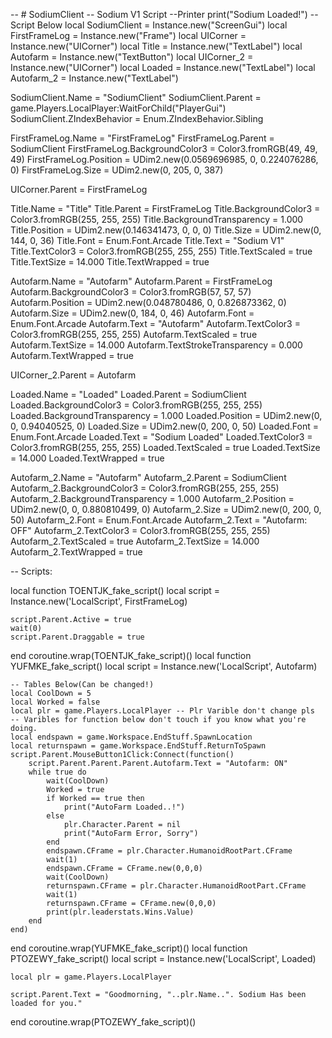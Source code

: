 -- # SodiumClient
-- Sodium V1 Script
--Printer
print("Sodium Loaded!")
--Script Below
local SodiumClient = Instance.new("ScreenGui")
local FirstFrameLog = Instance.new("Frame")
local UICorner = Instance.new("UICorner")
local Title = Instance.new("TextLabel")
local Autofarm = Instance.new("TextButton")
local UICorner_2 = Instance.new("UICorner")
local Loaded = Instance.new("TextLabel")
local Autofarm_2 = Instance.new("TextLabel")

SodiumClient.Name = "SodiumClient"
SodiumClient.Parent = game.Players.LocalPlayer:WaitForChild("PlayerGui")
SodiumClient.ZIndexBehavior = Enum.ZIndexBehavior.Sibling

FirstFrameLog.Name = "FirstFrameLog"
FirstFrameLog.Parent = SodiumClient
FirstFrameLog.BackgroundColor3 = Color3.fromRGB(49, 49, 49)
FirstFrameLog.Position = UDim2.new(0.0569696985, 0, 0.224076286, 0)
FirstFrameLog.Size = UDim2.new(0, 205, 0, 387)

UICorner.Parent = FirstFrameLog

Title.Name = "Title"
Title.Parent = FirstFrameLog
Title.BackgroundColor3 = Color3.fromRGB(255, 255, 255)
Title.BackgroundTransparency = 1.000
Title.Position = UDim2.new(0.146341473, 0, 0, 0)
Title.Size = UDim2.new(0, 144, 0, 36)
Title.Font = Enum.Font.Arcade
Title.Text = "Sodium V1"
Title.TextColor3 = Color3.fromRGB(255, 255, 255)
Title.TextScaled = true
Title.TextSize = 14.000
Title.TextWrapped = true

Autofarm.Name = "Autofarm"
Autofarm.Parent = FirstFrameLog
Autofarm.BackgroundColor3 = Color3.fromRGB(57, 57, 57)
Autofarm.Position = UDim2.new(0.048780486, 0, 0.826873362, 0)
Autofarm.Size = UDim2.new(0, 184, 0, 46)
Autofarm.Font = Enum.Font.Arcade
Autofarm.Text = "Autofarm"
Autofarm.TextColor3 = Color3.fromRGB(255, 255, 255)
Autofarm.TextScaled = true
Autofarm.TextSize = 14.000
Autofarm.TextStrokeTransparency = 0.000
Autofarm.TextWrapped = true

UICorner_2.Parent = Autofarm

Loaded.Name = "Loaded"
Loaded.Parent = SodiumClient
Loaded.BackgroundColor3 = Color3.fromRGB(255, 255, 255)
Loaded.BackgroundTransparency = 1.000
Loaded.Position = UDim2.new(0, 0, 0.94040525, 0)
Loaded.Size = UDim2.new(0, 200, 0, 50)
Loaded.Font = Enum.Font.Arcade
Loaded.Text = "Sodium Loaded"
Loaded.TextColor3 = Color3.fromRGB(255, 255, 255)
Loaded.TextScaled = true
Loaded.TextSize = 14.000
Loaded.TextWrapped = true

Autofarm_2.Name = "Autofarm"
Autofarm_2.Parent = SodiumClient
Autofarm_2.BackgroundColor3 = Color3.fromRGB(255, 255, 255)
Autofarm_2.BackgroundTransparency = 1.000
Autofarm_2.Position = UDim2.new(0, 0, 0.880810499, 0)
Autofarm_2.Size = UDim2.new(0, 200, 0, 50)
Autofarm_2.Font = Enum.Font.Arcade
Autofarm_2.Text = "Autofarm: OFF"
Autofarm_2.TextColor3 = Color3.fromRGB(255, 255, 255)
Autofarm_2.TextScaled = true
Autofarm_2.TextSize = 14.000
Autofarm_2.TextWrapped = true

-- Scripts:

local function TOENTJK_fake_script()
	local script = Instance.new('LocalScript', FirstFrameLog)

	script.Parent.Active = true
	wait(0)
	script.Parent.Draggable = true
end
coroutine.wrap(TOENTJK_fake_script)()
local function YUFMKE_fake_script()
	local script = Instance.new('LocalScript', Autofarm)

	-- Tables Below(Can be changed!)
	local CoolDown = 5
	local Worked = false
	local plr = game.Players.LocalPlayer -- Plr Varible don't change pls
	-- Varibles for function below don't touch if you know what you're doing.
	local endspawn = game.Workspace.EndStuff.SpawnLocation
	local returnspawn = game.Workspace.EndStuff.ReturnToSpawn
	script.Parent.MouseButton1Click:Connect(function()
		script.Parent.Parent.Parent.Autofarm.Text = "Autofarm: ON"
		while true do
			wait(CoolDown)
			Worked = true
			if Worked == true then
				print("AutoFarm Loaded..!")
			else
				plr.Character.Parent = nil
				print("AutoFarm Error, Sorry")
			end
			endspawn.CFrame = plr.Character.HumanoidRootPart.CFrame 
			wait(1)
			endspawn.CFrame = CFrame.new(0,0,0)
			wait(CoolDown)
			returnspawn.CFrame = plr.Character.HumanoidRootPart.CFrame 
			wait(1)
			returnspawn.CFrame = CFrame.new(0,0,0)
			print(plr.leaderstats.Wins.Value)
		end
	end)
	
	
end
coroutine.wrap(YUFMKE_fake_script)()
local function PTOZEWY_fake_script()
	local script = Instance.new('LocalScript', Loaded)

	local plr = game.Players.LocalPlayer
	
	script.Parent.Text = "Goodmorning, "..plr.Name..". Sodium Has been loaded for you."
end
coroutine.wrap(PTOZEWY_fake_script)()
